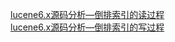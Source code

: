 [lucene6.x源码分析—倒排索引的读过程](http://blog.csdn.net/conansonic/article/details/52091301)   
[lucene6.x源码分析—倒排索引的写过程](http://blog.csdn.net/conansonic/article/details/52133356)   

